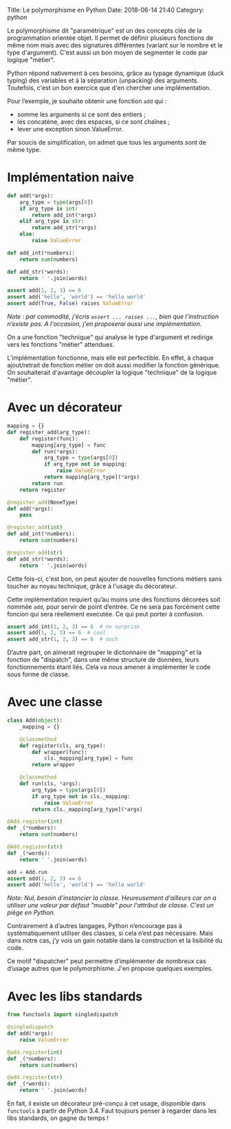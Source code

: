 Title: Le polymorphisme en Python
Date: 2018-06-14 21:40
Category: python


Le polymorphisme dit "paramétrique" est un des concepts clés de la programmation orientée objet. Il permet de définir plusieurs fonctions de même nom mais avec des signatures différentes (variant sur le nombre et le type d'argument). C'est aussi un bon moyen de segmenter le code par logique "métier".

Python répond nativement à ces besoins, grâce au typage dynamique (duck typing) des variables et à la séparation (unpacking) des arguments. Toutefois, c'est un bon exercice que d'en chercher une implémentation.

Pour l’exemple, je souhaite obtenir une fonction `add` qui :

- somme les arguments si ce sont des entiers ;
- les concatène, avec des espaces, si ce sont chaînes ;
- lever une exception sinon.ValueError.

Par soucis de simplification, on admet que tous les arguments sont de même type.

# Implémentation naive

```python
def add(*args):
    arg_type = type(args[0])
    if arg_type is int:
        return add_int(*args)
    elif arg_type is str:
        return add_str(*args)
    else:
        raise ValueError

def add_int(*numbers):
    return sum(numbers)

def add_str(*words):
    return ' '.join(words)

assert add(1, 2, 3) == 6
assert add('hello', 'world') == 'hello world'
assert add(True, False) raises ValueError
```

_Note : par commodité, j'écris `assert ... raises ...`, bien que l'instruction n’existe pas. A l'occasion, j'en proposerai aussi une implémentation._

On a une fonction "technique" qui analyse le type d'argument et redirige vers les fonctions "métier" attendues.

L’implémentation fonctionne, mais elle est perfectible. En effet, à chaque ajout/retrait de fonction métier on doit aussi modifier la fonction générique. On souhaiterait d'avantage découpler la logique "technique" de la logique "métier".

# Avec un décorateur

```python
mapping = {}
def register_add(arg_type):
    def register(func):
        mapping[arg_type] = func
        def run(*args):
            arg_type = type(args[0])
            if arg_type not in mapping:
                raise ValueError
            return mapping[arg_type](*args)
        return run
    return register

@register_add(NoneType)
def add(*args):
    pass

@register_add(int)
def add_int(*numbers):
    return sum(numbers)

@register_add(str)
def add_str(*words):
    return ' '.join(words)
```

Cette fois-ci, c'est bon, on peut ajouter de nouvelles fonctions métiers sans toucher au noyau technique, grâce à l'usage du décorateur.

Cette implémentation requiert qu’au moins une des fonctions décorées soit nommée `add`, pour servir de point d’entrée. Ce ne sera pas forcément cette foncion qui sera réellement executée. Ce qui peut porter à confusion.

```python
assert add_int(1, 2, 3) == 6  # no surprise
assert add(1, 2, 3) == 6  # cool
assert add_str(1, 2, 3) == 6  # ouch
```

D’autre part, on aimerait regrouper le dictionnaire de "mapping" et la fonction de "dispatch", dans une même structure de données, leurs fonctionnements étant liés. Cela va nous amener à implémenter le code sous forme de classe.

# Avec une classe

```python
class Add(object):
    _mapping = {}

    @classmethod
    def register(cls, arg_type):
        def wrapper(func):
            cls._mapping[arg_type] = func
        return wrapper

    @classmethod
    def run(cls, *args):
        arg_type = type(args[0])
        if arg_type not in cls._mapping:
            raise ValueError
        return cls._mapping[arg_type](*args)

@Add.register(int)
def _(*numbers):
    return sum(numbers)

@Add.register(str)
def _(*words):
    return ' '.join(words)

add = Add.run
assert add(1, 2, 3) == 6
assert add('hello', 'world') == 'hello world'
```

_Note: Nul, besoin d’instancier la classe. Heureusement d'ailleurs car on a utiliser une valeur par défaut "muable" pour l'attribut de classe. C'est un piège en Python._

Contrairement à d’autres langages, Python n’encourage pas à systématiquement utiliser des classes, si cela n’est pas nécessaire. Mais dans notre cas, j’y vois un gain notable dans la construction et la lisibilité du code.

Ce motif "dispatcher" peut permettre d’implémenter de nombreux cas d’usage autres que le polymorphisme. J'en propose quelques exemples.

# Avec les libs standards

```python
from functools import singledispatch

@singledispatch
def add(*args):
    raise ValueError

@add.register(int)
def _(*numbers):
    return sum(numbers)

@add.register(str)
def _(*words):
    return ' '.join(words)
```

En fait, il existe un décorateur pré-conçu à cet usage, disponible dans `functools` à partir de Python 3.4. Faut toujours penser à regarder dans les libs standards, on gagne du temps !
